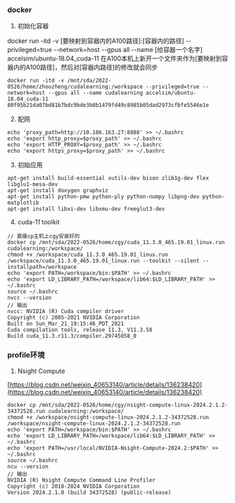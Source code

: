 ### docker
1. 初始化容器

docker run -itd -v [要映射到容器内的A100路径]:[容器内的路径] --privileged=true --network=host --gpus all --name [给容器一个名字] accelsim/ubuntu-18.04_cuda-11
在A100本机上新开一个文件夹作为[要映射到容器内的A100路径]，然后对[容器内路径]的修改就会同步
```
docker run -itd -v /mnt/sda/2022-0526/home/zhouzheng/cudalearning:/workspace --privileged=true --network=host --gpus all --name cudalearning accelsim/ubuntu-18.04_cuda-11
80f95b21da07bd81b7bdc9bde3b0b1479fd49c8985b05dad2973cfbfe5546e1e
```

2. 配网
```
echo 'proxy_path=http://10.186.163.27:8888' >> ~/.bashrc
echo 'export http_proxy=$proxy_path' >> ~/.bashrc
echo 'export HTTP_PROXY=$proxy_path' >> ~/.bashrc
echo 'export https_proxy=$proxy_path' >> ~/.bashrc
```

3. 初始应用
```
apt-get install build-essential xutils-dev bison zlib1g-dev flex libglu1-mesa-dev
apt-get install doxygen graphviz
apt-get install python-pmw python-ply python-numpy libpng-dev python-matplotlib
apt-get install libxi-dev libxmu-dev freeglut3-dev
```

4.  cuda-11 toolkit
```
// 直接cp主机上cgy安装好的
docker cp /mnt/sda/2022-0526/home/cgy/cuda_11.3.0_465.19.01_linux.run cudalearning:/workspace/
chmod +x /workspace/cuda_11.3.0_465.19.01_linux.run
/workspace/cuda_11.3.0_465.19.01_linux.run --toolkit --silent --installpath=/workspace
echo 'export PATH=/workspace/bin:$PATH' >> ~/.bashrc
echo 'export LD_LIBRARY_PATH=/workspace/lib64:$LD_LIBRARY_PATH' >> ~/.bashrc
source ~/.bashrc
nvcc --version
// 输出
nvcc: NVIDIA (R) Cuda compiler driver
Copyright (c) 2005-2021 NVIDIA Corporation
Built on Sun_Mar_21_19:15:46_PDT_2021
Cuda compilation tools, release 11.3, V11.3.58
Build cuda_11.3.r11.3/compiler.29745058_0
```
### profile环境

1. Nsight Compute

[https://blog.csdn.net/weixin_40653140/article/details/136238420](https://blog.csdn.net/weixin_40653140/article/details/136238420)
```
docker cp /mnt/sda/2022-0526/home/cgy/nsight-compute-linux-2024.2.1.2-34372528.run cudalearning:/workspace/
chmod +x /workspace/nsight-compute-linux-2024.2.1.2-34372528.run
/workspace/nsight-compute-linux-2024.2.1.2-34372528.run
echo 'export PATH=/workspace/bin:$PATH' >> ~/.bashrc
echo 'export LD_LIBRARY_PATH=/workspace/lib64:$LD_LIBRARY_PATH' >> ~/.bashrc
echo 'export PATH=/usr/local/NVIDIA-Nsight-Compute-2024.2:$PATH' >> ~/.bashrc
source ~/.bashrc
ncu --version
// 输出
NVIDIA (R) Nsight Compute Command Line Profiler
Copyright (c) 2018-2024 NVIDIA Corporation
Version 2024.2.1.0 (build 34372528) (public-release)
```
